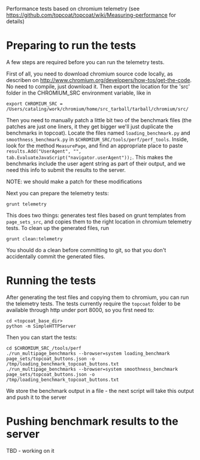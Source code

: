Performance tests based on chromium telemetry (see https://github.com/topcoat/topcoat/wiki/Measuring-performance for details)

# Preparing to run the tests
A few steps are required before you can run the telemetry tests. 

First of all, you need to download chromium source code locally, as describen on http://www.chromium.org/developers/how-tos/get-the-code. No need to compile, just download it. 
Then export the location for the 'src' folder in the CHROMIUM_SRC environment variable, like in
```
export CHROMIUM_SRC = /Users/cataling/work/chromium/home/src_tarball/tarball/chromium/src/
```

Then you need to manually patch a little bit two of the benchmark files (the patches are just one liners, it they get bigger we'll just duplicate the benchmarks in topcoat). Locate the files named `loading_benchmark.py` and `smoothness_benchmark.py` in `$CHROMIUM_SRC/tools/perf/perf_tools`. Inside, look for the method `MeasurePage`, and find an appropriate place to paste `results.Add("UserAgent", "", tab.EvaluateJavaScript("navigator.userAgent"));`. This makes the benchmarks include the user agent string as part of their output, and we need this info to submit the results to the server. 

NOTE: we should make a patch for these modifications

Next you can prepare the telemetry tests:
```
grunt telemetry
```
This does two things: generates test files based on grunt templates from `page_sets_src`, and copies them to the right location in chromium telemetry tests. To clean up the generated files, run
```
grunt clean:telemetry
```

You should do a clean before committing to git, so that you don't accidentally commit the generated files.

# Running the tests
After generating the test files and copying them to chromium, you can run the telemetry tests. The tests currently require the `topcoat` folder to be available through http under port 8000, so you first need to:
```
cd <topcoat_base_dir>
python -m SimpleHTTPServer
```

Then you can start the tests:
```
cd $CHROMIUM_SRC_/tools/perf
./run_multipage_benchmarks --browser=system loading_benchmark page_sets/topcoat_buttons.json -o /tmp/loading_benchmark_topcoat_buttons.txt
./run_multipage_benchmarks --browser=system smoothness_benchmark page_sets/topcoat_buttons.json -o /tmp/loading_benchmark_topcoat_buttons.txt
``` 
We store the benchmark output in a file - the next script will take this output and push it to the server

# Pushing benchmark results to the server

TBD - working on it

